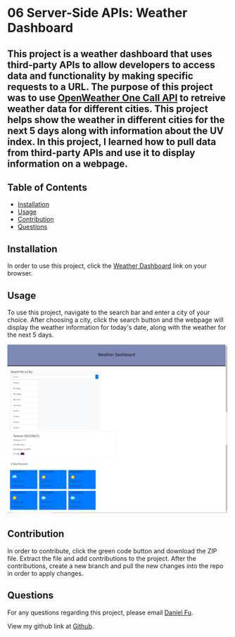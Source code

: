# 06 Server-Side APIs: Weather Dashboard

## This project is a weather dashboard that uses third-party APIs to allow developers to access data and functionality by making specific requests to a URL. The purpose of this project was to use [OpenWeather One Call API](https://openweathermap.org/api/one-call-api) to retreive weather data for different cities. This project helps show the weather in different cities for the next 5 days along with information about the UV index. In this project, I learned how to pull data from third-party APIs and use it to display information on a webpage. 

## Table of Contents
- [Installation](#installation)
- [Usage](#usage)
- [Contribution](#contribution)
- [Questions](#questions)

## Installation 

In order to use this project, click the [Weather Dashboard](https://danielfu13.github.io/spicy-icecream/) link on your browser.

## Usage 

To use this project, navigate to the search bar and enter a city of your choice. After choosing a city, click the search button and the webpage will display the weather information for today's date, along with the weather for the next 5 days.

<p align="center">
    <img src="jpg\screenshot.jpg" alt="Weather Dashboard Main Page">
</p>

## Contribution

In order to contribute, click the green code button and download the ZIP file. Extract the file and add contributions to the project. After the contributions, create a new branch and pull the new changes into the repo in order to apply changes. 

## Questions

For any questions regarding this project, please email [Daniel Fu](mailto:daniel.fu123@hotmail.com).

View my github link at [Github](https://github.com/danielfu13).




